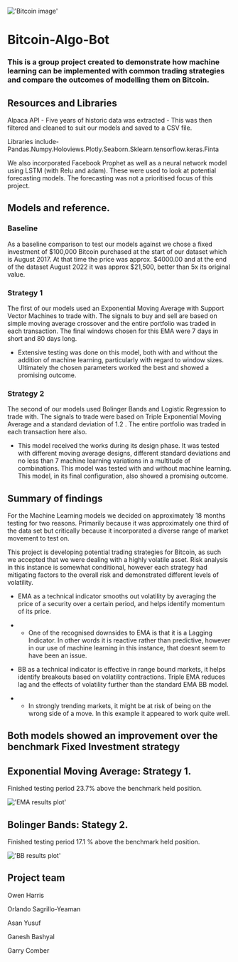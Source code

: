 


!['Bitcoin image'](./Resources/big-image-bitcoin-coin-svg.png)


# Bitcoin-Algo-Bot

### This is a group project created to demonstrate how machine learning can be implemented with common trading strategies and compare the outcomes of modelling them on Bitcoin.


## Resources and Libraries

Alpaca API - Five years of historic data was extracted  - This was then filtered  and cleaned to suit our models and saved to a CSV file.

Libraries include- Pandas.Numpy.Holoviews.Plotly.Seaborn.Sklearn.tensorflow.keras.Finta

We also incorporated Facebook Prophet as well as a neural network model using LSTM (with Relu and adam). These were used to look at potential forecasting models. The forecasting was not a prioritised focus of this project.

## Models and reference.

### Baseline
As a baseline comparison to test our models against we chose a fixed investment of $100,000 Bitcoin purchased at the start of our dataset which is August 2017.
At that time the price was approx. $4000.00  and at the end of the dataset August 2022 it was approx $21,500, better than 5x its original value.

### Strategy 1
The first of our models used an Exponential Moving Average with Support Vector Machines to trade with. The signals to buy and sell are based on simple moving average crossover and the entire portfolio was traded in each transaction.
The final windows chosen for this EMA were 7 days in short and 80 days long.
*  Extensive testing was done on this model, both with and without the addition of machine learning, particularly with regard to window sizes. Ultimately the chosen parameters worked the best and showed a promising outcome.

### Strategy 2
The second of our models used Bolinger Bands and Logistic Regression to trade with. The signals to trade were based on Triple Exponential Moving Average and a standard deviation of 1.2 . The entire portfolio was traded in each transaction here also.
*  This model received the works during its design phase. It was tested with different moving average designs, different standard deviations and no less than 7 machine learning variations in a multitude of combinations. This model was tested with and without machine learning.
This model, in its final configuration, also showed a promising outcome.


## Summary of findings

For the Machine Learning models we decided on approximately 18 months testing for two reasons. Primarily because it was approximately one third of the data set but critically because it incorporated a diverse range of market movement to test on.

This project is developing potential trading strategies for Bitcoin, as such we accepted that we were dealing with a highly volatile asset. Risk analysis in this instance is somewhat conditional, however each strategy had mitigating factors to the overall risk and demonstrated different levels of volatility. 


*  EMA as a technical indicator
smooths out volatility by averaging the price of a security over a certain period,
and helps identify momentum of its price.

*  *  One of the recognised downsides to EMA is that it is a 
Lagging Indicator. In other words it is reactive rather than predictive, however in our use of machine learning in this instance, that doesnt seem to have been an issue.



*  BB as a technical indicator is effective in range bound markets, it helps identify breakouts based on volatility contractions.
Triple EMA reduces lag and the effects of volatility further than the standard EMA BB model. 

* *   In strongly trending markets, it might be at risk of being on the wrong side of a move. In this example it appeared to work quite well.




## Both models showed an improvement over the benchmark Fixed Investment strategy


## Exponential Moving Average: Strategy 1. 

Finished testing period 23.7% above the benchmark held position.

!['EMA results plot'](./Resources/Strategy_1_Backtested.png)

## Bolinger Bands: Stategy 2.


Finished testing period 17.1 % above the benchmark held position.

!['BB results plot'](./Resources/Strategy_2_Backtested.png)


## Project team


Owen Harris

Orlando Sagrillo-Yeaman

Asan Yusuf

Ganesh Bashyal

Garry Comber
